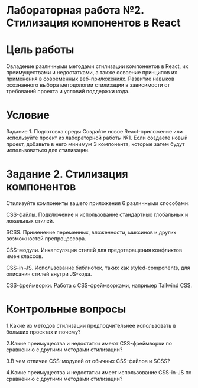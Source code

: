 # Лабораторная работа №2. Стилизация компонентов в React

# Цель работы
Овладение различными методами стилизации компонентов в React, их преимуществами и недостатками, а также освоение принципов их применения в современных веб-приложениях. Развитие навыков осознанного выбора методологии стилизации в зависимости от требований проекта и условий поддержки кода.

# Условие
Задание 1. Подготовка среды
Создайте новое React-приложение или используйте проект из лабораторной работы №1.
Если создаете новый проект, добавьте в него минимум 3 компонента, которые затем будут использоваться для стилизации.

# Задание 2. Стилизация компонентов
Стилизуйте компоненты вашего приложения 6 различными способами:

CSS-файлы. Подключение и использование стандартных глобальных и локальных стилей.

SCSS. Применение переменных, вложенности, миксинов и других возможностей препроцессора.

CSS-модули. Инкапсуляция стилей для предотвращения конфликтов имен классов.

CSS-in-JS. Использование библиотек, таких как styled-components, для описания стилей внутри JS-кода.

CSS-фреймворки. Работа с CSS-фреймворками, например Tailwind CSS.



# Контрольные вопросы
1.Какие из методов стилизации предподчительнее использовать в больших проектах и почему?

2.Какие преимущества и недостатки имеют CSS-фреймворки по сравнению с другими методами стилизации?

3.В чем отличие CSS-модулей от обычных CSS-файлов и SCSS?

4.Какие преимущества и недостатки имеет использование CSS-in-JS по сравнению с другими методами стилизации?
